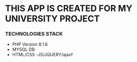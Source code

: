 # THIS APP IS CREATED FOR MY UNIVERSITY PROJECT

### TECHNOLOGIES STACK
 - PHP Version 8.1.6
 - MYSQL DB
 - HTML/CSS
 -JS/JQUERY/ajaxf

